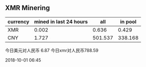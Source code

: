 ## XMR Minering

|currency|mined in last 24 hours|all|in pool|
|---|---|---|---|
|XMR|0.002|0.636|0.429|
|CNY|1.727|501.537|338.168|

今日美元对人民币 6.87	今日xmr对人民币788.59


2018-10-01 06:45